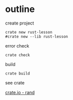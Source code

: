 # outline

create project

```shell
crate new rust-lesson
#crate new --lib rust-lesson
```

error check

```shell
crate check
```

build

```shell
crate build
```

see crate

[crate.io - rand](https://crates.io/crates/rand)
